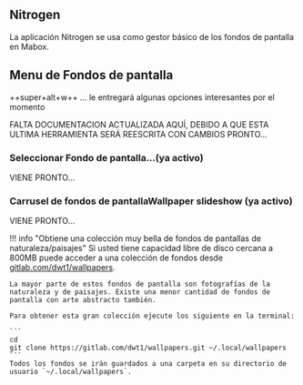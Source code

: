 <div class="gal1">
    <a href="../../img/wallpapers.jpg" title="Wallpapers"><img src="../../img/wallpapers.jpg" alt="" /></a>
</div>


## Nitrogen
La aplicación Nitrogen se usa como gestor básico de los fondos de pantalla en Mabox.






## Menu de Fondos de pantalla
++super+alt+w++ ... le entregará algunas opciones interesantes por el momento

FALTA DOCUMENTACION ACTUALIZADA AQUÍ, DEBIDO A QUE ESTA ULTIMA HERRAMIENTA SERÁ REESCRITA CON CAMBIOS PRONTO...

### Seleccionar Fondo de pantalla...(ya activo)
VIENE PRONTO...

### Carrusel de fondos de pantallaWallpaper slideshow (ya activo)
VIENE PRONTO...








!!! info "Obtiene una colección muy bella de fondos de pantallas de naturaleza/paisajes"
    Si usted tiene capacidad libre  de disco cercana a  800MB puede acceder a una colección de fondos desde  [gitlab.com/dwt1/wallpapers](https://gitlab.com/dwt1/wallpapers).
    
    La mayor parte de estos fondos de pantalla son fotografías de la naturaleza y de paisajes. Existe una menor cantidad de fondos de pantalla con arte abstracto también.

    Para obtener esta gran colección ejecute los siguiente en la terminal:

    ```
    cd
    git clone https://gitlab.com/dwt1/wallpapers.git ~/.local/wallpapers
    ```
    Todos los fondos se irán guardados a una carpeta en su directorio de usuario `~/.local/wallpapers`.
